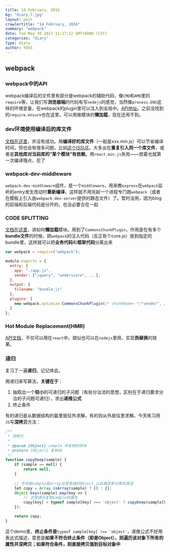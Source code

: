 ```yaml
---
title: 14 February, 2016
bg: "diary-7.jpg"
layout: post
crawlertitle: "14 February, 2016"
summary: "webpack"
date: Tue May 30 2017 11:27:22 GMT+0800 (CST)
categories: "diary"
type: diary
author: YDSS
---
```


## webpack

### webpack中的API

webpack编译后的文件里有部分是webpack的辅助代码，像`CMD`和`AMD`里的`require`等，让我们写**浏览器端**的代码有写`nodejs`的感觉，当然像`process.ENV`这样的环境变量，在webpack的plugin里可以注入到全局中。[API地址](http://webpack.github.io/docs/api-in-modules.html)。之前没找到的`require.ensure`也在这里，可以用做模块的**懒加载**，现在还用不到。

### dev环境使用编译后的库文件

[文档在这里](https://github.com/christianalfoni/react-webpack-cookbook/wiki/Optimizing-rebundling)，并没有成功。用**编译好的库文件**（一般是xxx.min.js）可以节省编译时间，但也会有很多问题。比如[这个ISSUE](https://gist.github.com/jimfb/4faa6cbfb1ef476bd105)。大多出在**重复引入同一个库文件**，或者是**其他库对当前库的“某个模块”有依赖**。用`react.min.js`失败~~~想着也就第一次编译慢点，忍了

### webpack-dev-middleware

`webpack-dev-middleware`组件，是一个`middleware`，用来教`express`在`webpack`监听的*entry*发生改动时**重新编译**，这样就不用另起一个进程专门跑`webpack`（或者在模板上引入由`webpack-dev-server`提供的静态文件）了。暂时没用，因为blog的前端和后端代码是分开的，也没必要合在一起

### CODE SPLITTING

[文档在这里](https://webpack.github.io/docs/code-splitting.html)，讲如何**懒加载**模块。用到了`CommonsChunkPlugin`，作用是在有多个**bundle文件**的时候，把`webpack`的注入代码（反正有个core.js）放到指定的bundle里，这样就可以把**业务代码**和**框架代码**分离出来

```js
var webpack = require("webpack");

module.exports = {
  entry: {
    app: "./app.js",
    vendor: ["jquery", "underscore", ...],
  },
  output: {
    filename: "bundle.js"
  },
  plugins: [
    new webpack.optimize.CommonsChunkPlugin(/* chunkName= */"vendor", /* filename= */"vendor.bundle.js")
  ]
};
```

### Hot Module Replacement(HMR)

[API文档](http://webpack.github.io/docs/hot-module-replacement.html)，不仅可以用在`react`中，貌似也可以在`nodejs`里用，实现**热替换**的效果。

### 递归

复习了一遍**递归**，记记体会。

用递归来写算法，**关键在于**：

1. 抽取出一个**较小**的可递归的子问题（有些分治法的思想，区别在于递归要求分治的子问题可递归），求出**递推公式**
2. 终止条件

有的递归是从数据结构的最里层往外求解，有的则从外层往里求解。今天练习用`JS`写**深拷贝**方法：

```js
/**
 * 深拷贝
 *
 * @param {Object} sample 待复制的样本
 * @return {Object} 复制体
 */
function copyDeep(sample) {
    if (sample == null) {
        return null;
    }
    
    // 先判断sample是array还是普通的Object,以此确定新对象的类型
    let copy = Array.isArray(sample) ? [] : {};
    Object.keys(sample).map(key => {
    	// 这里递归复制sample的属性
        copy[key] = typeof sample[key] === 'object' ? copyDeep(sample[key]) : sample[key];
    });

    return copy;
}
```

这个demo里，**终止条件是**`typeof sample[key] !== 'object'`，递推公式不好用表达式描述，意思是**如果不符合终止条件（即是Object），则遍历该对象下所有的属性并深拷贝；如果符合条件，则直接拷贝值到目标对象中**